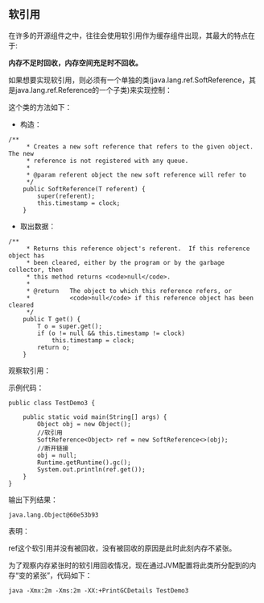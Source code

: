 ## 软引用

在许多的开源组件之中，往往会使用软引用作为缓存组件出现，其最大的特点在于:

**内存不足时回收，内存空间充足时不回收。**

如果想要实现软引用，则必须有一个单独的类(java.lang.ref.SoftReference，其是java.lang.ref.Reference的一个子类)来实现控制：

这个类的方法如下：

- 构造：

```
/**
     * Creates a new soft reference that refers to the given object.  The new
     * reference is not registered with any queue.
     *
     * @param referent object the new soft reference will refer to
     */
    public SoftReference(T referent) {
        super(referent);
        this.timestamp = clock;
    } 
```

- 取出数据：

```
/**
     * Returns this reference object's referent.  If this reference object has
     * been cleared, either by the program or by the garbage collector, then
     * this method returns <code>null</code>.
     *
     * @return   The object to which this reference refers, or
     *           <code>null</code> if this reference object has been cleared
     */
    public T get() {
        T o = super.get();
        if (o != null && this.timestamp != clock)
            this.timestamp = clock;
        return o;
    }
```

观察软引用：

示例代码：

```
public class TestDemo3 {

    public static void main(String[] args) {
        Object obj = new Object();
        //软引用
        SoftReference<Object> ref = new SoftReference<>(obj);
        //断开链接
        obj = null;
        Runtime.getRuntime().gc();
        System.out.println(ref.get());
    }
}
```

输出下列结果：

```
java.lang.Object@60e53b93
```

表明：

ref这个软引用并没有被回收，没有被回收的原因是此时此刻内存不紧张。

为了观察内存紧张时的软引用回收情况，现在通过JVM配置将此类所分配到的内存“变的紧张”，代码如下：

```
java -Xmx:2m -Xms:2m -XX:+PrintGCDetails TestDemo3
```


